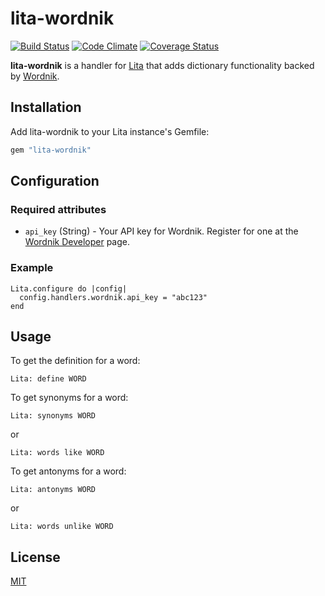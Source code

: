 # lita-wordnik

[![Build Status](https://travis-ci.org/jimmycuadra/lita-wordnik.png?branch=master)](https://travis-ci.org/jimmycuadra/lita-wordnik)
[![Code Climate](https://codeclimate.com/github/jimmycuadra/lita-wordnik.png)](https://codeclimate.com/github/jimmycuadra/lita-wordnik)
[![Coverage Status](https://coveralls.io/repos/jimmycuadra/lita-wordnik/badge.png)](https://coveralls.io/r/jimmycuadra/lita-wordnik)

**lita-wordnik** is a handler for [Lita](https://github.com/jimmycuadra/lita) that adds dictionary functionality backed by [Wordnik](http://www.wordnik.com/).

## Installation

Add lita-wordnik to your Lita instance's Gemfile:

``` ruby
gem "lita-wordnik"
```

## Configuration

### Required attributes

* `api_key` (String) - Your API key for Wordnik. Register for one at the [Wordnik Developer](http://developer.wordnik.com/) page.

### Example

```
Lita.configure do |config|
  config.handlers.wordnik.api_key = "abc123"
end
```

## Usage

To get the definition for a word:

```
Lita: define WORD
```
To get synonyms for a word:

```
Lita: synonyms WORD
```

or

```
Lita: words like WORD
```

To get antonyms for a word:

```
Lita: antonyms WORD
```

or

```
Lita: words unlike WORD
```

## License

[MIT](http://opensource.org/licenses/MIT)

